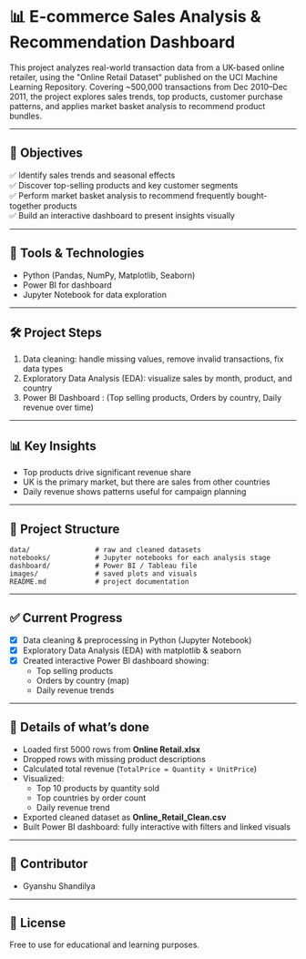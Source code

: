 # 📊 E-commerce Sales Analysis & Recommendation Dashboard

This project analyzes real-world transaction data from a UK-based online retailer, using the "Online Retail Dataset" published on the UCI Machine Learning Repository. Covering ~500,000 transactions from Dec 2010–Dec 2011, the project explores sales trends, top products, customer purchase patterns, and applies market basket analysis to recommend product bundles.

---

## 📌 Objectives
✅ Identify sales trends and seasonal effects  
✅ Discover top-selling products and key customer segments  
✅ Perform market basket analysis to recommend frequently bought-together products  
✅ Build an interactive dashboard to present insights visually

---

## 🧰 Tools & Technologies
- Python (Pandas, NumPy, Matplotlib, Seaborn)
- Power BI  for dashboard
- Jupyter Notebook for data exploration

---

## 🛠 Project Steps
1. Data cleaning: handle missing values, remove invalid transactions, fix data types
2. Exploratory Data Analysis (EDA): visualize sales by month, product, and country
3. Power BI Dashboard : (Top selling products, Orders by country, Daily revenue over time)

---

## 📊 Key Insights
- Top products drive significant revenue share
- UK is the primary market, but there are sales from other countries
- Daily revenue shows patterns useful for campaign planning

---

## 📂 Project Structure
```plaintext
data/                # raw and cleaned datasets
notebooks/           # Jupyter notebooks for each analysis stage
dashboard/           # Power BI / Tableau file
images/              # saved plots and visuals
README.md            # project documentation
```



---

## ✅ Current Progress
- [x] Data cleaning & preprocessing in Python (Jupyter Notebook)
- [x] Exploratory Data Analysis (EDA) with matplotlib & seaborn
- [x] Created interactive Power BI dashboard showing:
  - Top selling products
  - Orders by country (map)
  - Daily revenue trends

---

## 📍 Details of what’s done
- Loaded first 5000 rows from **Online Retail.xlsx**
- Dropped rows with missing product descriptions
- Calculated total revenue (`TotalPrice = Quantity × UnitPrice`)
- Visualized:
  - Top 10 products by quantity sold
  - Top countries by order count
  - Daily revenue trend
- Exported cleaned dataset as **Online_Retail_Clean.csv**
- Built Power BI dashboard: fully interactive with filters and linked visuals
---

## 🙌 Contributor
- Gyanshu Shandilya

---

## 📄 License
Free to use for educational and learning purposes.






